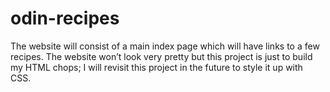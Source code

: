 # odin-recipes

The website will consist of a main index page which will have links to a few recipes. The website won’t look very pretty but this project is just to build my HTML chops; I will revisit this project in the future to style it up with CSS.

